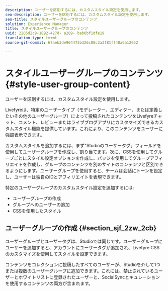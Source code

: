 ```yaml
---
description: ユーザーを区別するには、カスタムスタイル設定を使用します。
seo-description: ユーザーを区別するには、カスタムスタイル設定を使用します。
seo-title: スタイルユーザーグループのコンテンツ
solution: Experience Manager
title: スタイルユーザーグループのコンテンツ
uuid: 2205d2c9-1892-427d- a289- bab0bf1dfe19
translation-type: tm+mt
source-git-commit: 67aeb3de964473b326c88c3a3f81ff48a6a12652

---
```



# スタイルユーザーグループのコンテンツ{#style-user-group-content}

ユーザーを区別するには、カスタムスタイル設定を使用します。

Livefyreは、特定のユーザータイプ（モデレーター、エディター、または定義したいその他のユーザーグループ）によって投稿されたコンテンツをLivefyreチャット、コメント、レビューまたはライブブログアプリにカスタマイズできるカスタムスタイル機能を提供しています。これにより、このコンテンツをユーザーに強調表示できます。

カスタムスタイルを追加するには、まず"Studioのユーザータグ」フィールドを使用してユーザーグループを作成し、割り当てます。次に、CSSを使用してグループごとにスタイル設定オプションを作成し、バッジを使用してグループアフィリエイトを作成し、グループのコンテンツを別のサイトのコンテンツと区別できるようにします。ユーザーグループを使用すると、チームは会話にトーンを設定し、ユーザーは独自のIDとアフィリエイトを表現できます。

特定のユーザーグループのカスタムスタイル設定を追加するには:

* ユーザーグループの作成
* グループへのユーザーの追加
* CSSを使用したスタイル

## ユーザーグループの作成 {#section_sjf_2zw_2cb}

ユーザーグループとユーザータグは、Studioでは同じです。ユーザーグループにユーザーを追加すると、アカウントにユーザータグが追加され、Livefyre CSSのカスタマイズを使用してスタイルを設定できます。

コンテンツをコレクションに投稿したすべてのユーザーが、Studioを介して1つまたは複数のユーザーグループに追加できます。これには、禁止されているユーザーとホワイトリストに登録されたユーザーと、SocialSyncとキュレーションを使用するコンテンツの両方が含まれます。

